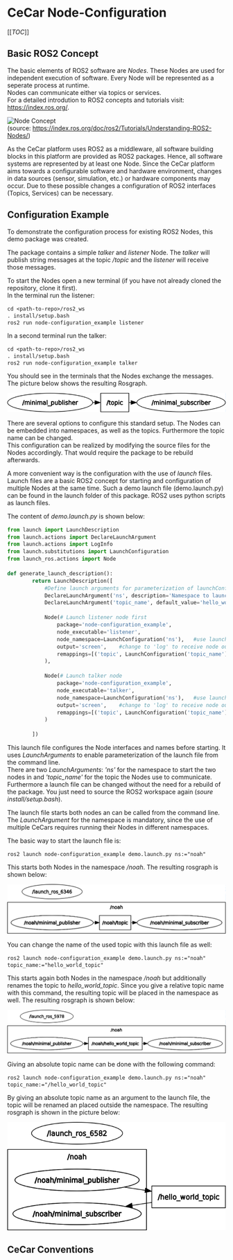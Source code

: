 # CeCar Node-Configuration

[[_TOC_]]

## Basic ROS2 Concept

The basic elements of ROS2 software are *Nodes*. These Nodes are used for independent execution of software. Every Node will be represented as a seperate process at runtime.  
Nodes can communicate either via topics or services.  
For a detailed introdution to ROS2 concepts and tutorials visit: https://index.ros.org/.  


![Node Concept](./documentation/node_grafik.png)  
(source: https://index.ros.org/doc/ros2/Tutorials/Understanding-ROS2-Nodes/)  

As the CeCar platform uses ROS2 as a middleware, all software building blocks in this platform are provided as ROS2 packages. Hence, all software systems are represented by at least one Node. Since the CeCar platform aims towards a configurable software and hardware environment, changes in data sources (sensor, simulation, etc.) or hardware components may occur. Due to these possible changes a configuration of ROS2 interfaces (Topics, Services) can be necessary.

## Configuration Example

To demonstrate the configuration process for existing  ROS2 Nodes, this demo package was created.  

The package contains a simple *talker* and *listener* Node. The *talker* will publish string messages at the topic */topic* and the *listener* will receive those messages.  

To start the Nodes open a new terminal (if you have not already cloned the repository, clone it first).  
In the terminal run the listener:

```shell
cd <path-to-repo>/ros2_ws
. install/setup.bash
ros2 run node-configuration_example listener
```

In a second terminal run the talker:
```shell
cd <path-to-repo>/ros2_ws
. install/setup.bash
ros2 run node-configuration_example talker
```

You should see in the terminals that the Nodes exchange the messages.  
The picture below shows the resulting Rosgraph.   

![Rosgraph without configuration](./documentation/rosgraph_standard.png)  

There are several options to configure this standard setup. The Nodes can be embedded into namespaces, as well as the topics. Furthermore the topic name can be changed.  
This configuration can be realized by modifying the source files for the Nodes accordingly. That would require the package to be rebuild afterwards.  

A more convenient way is the configuration with the use of *launch* files. Launch files are a basic ROS2 concept for starting and configuration of multiple Nodes at the same time. Such a demo launch file (demo.launch.py) can be found in the launch folder of this package. ROS2 uses python scripts as launch files.  

The content of *demo.launch.py* is shown below:
```python
from launch import LaunchDescription
from launch.actions import DeclareLaunchArgument
from launch.actions import LogInfo
from launch.substitutions import LaunchConfiguration
from launch_ros.actions import Node

def generate_launch_description():        
        return LaunchDescription([
            #Define launch arguments for parameterization of launchConfiguration from command line                         
            DeclareLaunchArgument('ns', description='Namespace to launch nodes in.'),
            DeclareLaunchArgument('topic_name', default_value='hello_world_topic', description='Name of topic the nodes should use to communicate.'),
            
            Node(# Launch listener node first
                package='node-configuration_example',
                node_executable='listener',
                node_namespace=LaunchConfiguration('ns'),   #use launch argument for setting node namespace
                output='screen',    #change to 'log' to receive node output in a log-file
                remappings=[('topic', LaunchConfiguration('topic_name'))]   #use launch argument for topic remapping
            ),

            Node(# Launch talker node
                package='node-configuration_example',
                node_executable='talker',
                node_namespace=LaunchConfiguration('ns'),   #use launch argument for setting node namespace
                output='screen',    #change to 'log' to receive node output in a log-file
                remappings=[('topic', LaunchConfiguration('topic_name'))]   #use launch argument for topic remapping             
            )
                
        ])

```

This launch file configures the Node interfaces and names before starting. It uses *LaunchArguments* to enable parameterization of the launch file from the command line.  
There are two *LaunchArguments*: *'ns'* for the namespace to start the two nodes in and *'topic_name'* for the topic the Nodes use to communicate. Furthermore a launch file can be changed without the need for a rebuild of the package. You just need to source the ROS2 workspace again (*soure install/setup.bash*).

The launch file starts both nodes an can be called from the command line. The *LaunchArgument* for the namespace is mandatory, since the use of multiple CeCars requires running their Nodes in different namespaces.  

The basic way to start the launch file is:

```shell
ros2 launch node-configuration_example demo.launch.py ns:="noah"
```
This starts both Nodes in the namespace */noah*. The resulting rosgraph is shown below:  

![Rosgraph configured 1](./documentation/rosgraph_configured1.png)  

You can change the name of the used topic with this launch file as well:

```shell
ros2 launch node-configuration_example demo.launch.py ns:="noah" topic_name:="hello_world_topic"
```

This starts again both Nodes in the namespace */noah* but additionally renames the topic to *hello_world_topic*. Since you give a relative topic name with this command, the resulting topic will be placed in the namespace as well. The resulting rosgraph is shown below:  

![Rosgraph configured 2](./documentation/rosgraph_configured2.png)  

Giving an absolute topic name can be done with the following command:

```shell
ros2 launch node-configuration_example demo.launch.py ns:="noah" topic_name:="/hello_world_topic"
```

By giving an absolute topic name as an argument to the launch file, the topic will be renamed an placed outside the namespace. The resulting rosgraph is shown in the picture below:  

![Rosgraph configured 3](./documentation/rosgraph_configured3.png) 

## CeCar Conventions
